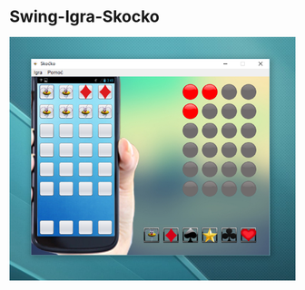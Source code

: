 # Swing-Igra-Skocko
![alt text](https://github.com/balsaBane/Swing-Igra-Skocko/blob/master/src/skocko/ikonice/screenshot.png)
